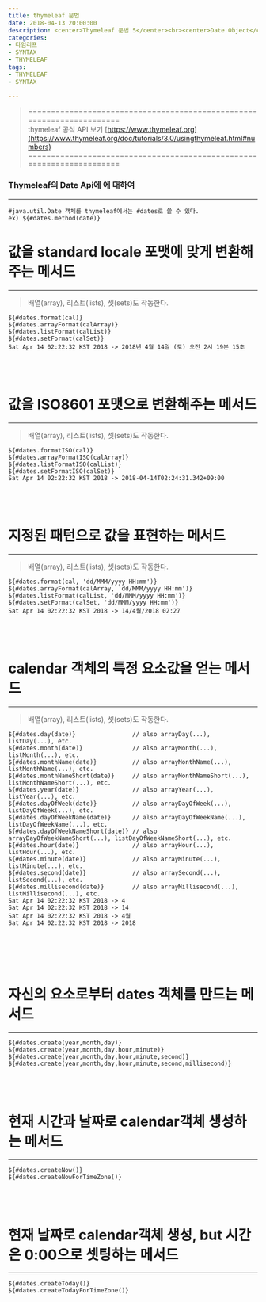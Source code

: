 ```yaml
---
title: thymeleaf 문법
date: 2018-04-13 20:00:00
description: <center>Thymeleaf 문법 5</center><br><center>Date Object</center>
categories:
- 타임리프
- SYNTAX
- THYMELEAF
tags:
- THYMELEAF
- SYNTAX

---
```


>  ======================================================================<br>
   thymeleaf 공식 API 보기 [https://www.thymeleaf.org](https://www.thymeleaf.org/doc/tutorials/3.0/usingthymeleaf.html#numbers)  
   ======================================================================

### Thymeleaf의 Date Api에 에 대하여
---

 
```
#java.util.Date 객체를 thymeleaf에서는 #dates로 쓸 수 있다.  
ex) ${#dates.method(date)}
```
 
# 값을 standard locale 포맷에 맞게 변환해주는 메서드
---

> 배열(array), 리스트(lists), 셋(sets)도 작동한다.

```
${#dates.format(cal)}
${#dates.arrayFormat(calArray)}
${#dates.listFormat(calList)}
${#dates.setFormat(calSet)}
Sat Apr 14 02:22:32 KST 2018 -> 2018년 4월 14일 (토) 오전 2시 19분 15초
```

<br>
<br>

# 값을 ISO8601 포맷으로 변환해주는 메서드 
---

> 배열(array), 리스트(lists), 셋(sets)도 작동한다.


```
${#dates.formatISO(cal)}
${#dates.arrayFormatISO(calArray)}
${#dates.listFormatISO(calList)}
${#dates.setFormatISO(calSet)}
Sat Apr 14 02:22:32 KST 2018 -> 2018-04-14T02:24:31.342+09:00
```
<br>
<br>

# 지정된 패턴으로 값을 표현하는 메서드
---

> 배열(array), 리스트(lists), 셋(sets)도 작동한다.

```
${#dates.format(cal, 'dd/MMM/yyyy HH:mm')}
${#dates.arrayFormat(calArray, 'dd/MMM/yyyy HH:mm')}
${#dates.listFormat(calList, 'dd/MMM/yyyy HH:mm')}
${#dates.setFormat(calSet, 'dd/MMM/yyyy HH:mm')}
Sat Apr 14 02:22:32 KST 2018 -> 14/4월/2018 02:27
```

<br>
<br>

# calendar 객체의 특정 요소값을 얻는 메서드
---

> 배열(array), 리스트(lists), 셋(sets)도 작동한다.
 
```
${#dates.day(date)}                // also arrayDay(...), listDay(...), etc.
${#dates.month(date)}              // also arrayMonth(...), listMonth(...), etc.
${#dates.monthName(date)}          // also arrayMonthName(...), listMonthName(...), etc.
${#dates.monthNameShort(date)}     // also arrayMonthNameShort(...), listMonthNameShort(...), etc.
${#dates.year(date)}               // also arrayYear(...), listYear(...), etc.
${#dates.dayOfWeek(date)}          // also arrayDayOfWeek(...), listDayOfWeek(...), etc.
${#dates.dayOfWeekName(date)}      // also arrayDayOfWeekName(...), listDayOfWeekName(...), etc.
${#dates.dayOfWeekNameShort(date)} // also arrayDayOfWeekNameShort(...), listDayOfWeekNameShort(...), etc.
${#dates.hour(date)}               // also arrayHour(...), listHour(...), etc.
${#dates.minute(date)}             // also arrayMinute(...), listMinute(...), etc.
${#dates.second(date)}             // also arraySecond(...), listSecond(...), etc.
${#dates.millisecond(date)}        // also arrayMillisecond(...), listMillisecond(...), etc.
Sat Apr 14 02:22:32 KST 2018 -> 4
Sat Apr 14 02:22:32 KST 2018 -> 14
Sat Apr 14 02:22:32 KST 2018 -> 4월
Sat Apr 14 02:22:32 KST 2018 -> 2018



```

<br>
<br>

# 자신의 요소로부터 dates 객체를 만드는 메서드
---

  
```
${#dates.create(year,month,day)}
${#dates.create(year,month,day,hour,minute)}
${#dates.create(year,month,day,hour,minute,second)}
${#dates.create(year,month,day,hour,minute,second,millisecond)}
```
<br>
<br>

# 현재 시간과 날짜로 calendar객체 생성하는 메서드
---


```
${#dates.createNow()}
${#dates.createNowForTimeZone()}
```

<br>
<br>

# 현재 날짜로 calendar객체 생성, but 시간은 0:00으로 셋팅하는 메서드
---

 ```
${#dates.createToday()}
${#dates.createTodayForTimeZone()}   
```
<br>      
<br>      
 